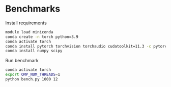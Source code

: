 
# Benchmarks


Install requirements

```bash
module load miniconda
conda create -n torch python=3.9
conda activate torch
conda install pytorch torchvision torchaudio cudatoolkit=11.3 -c pytorch
conda install numpy scipy
```

Run benchmark

```bash
conda activate torch
export OMP_NUM_THREADS=1
python bench.py 1000 12
```
